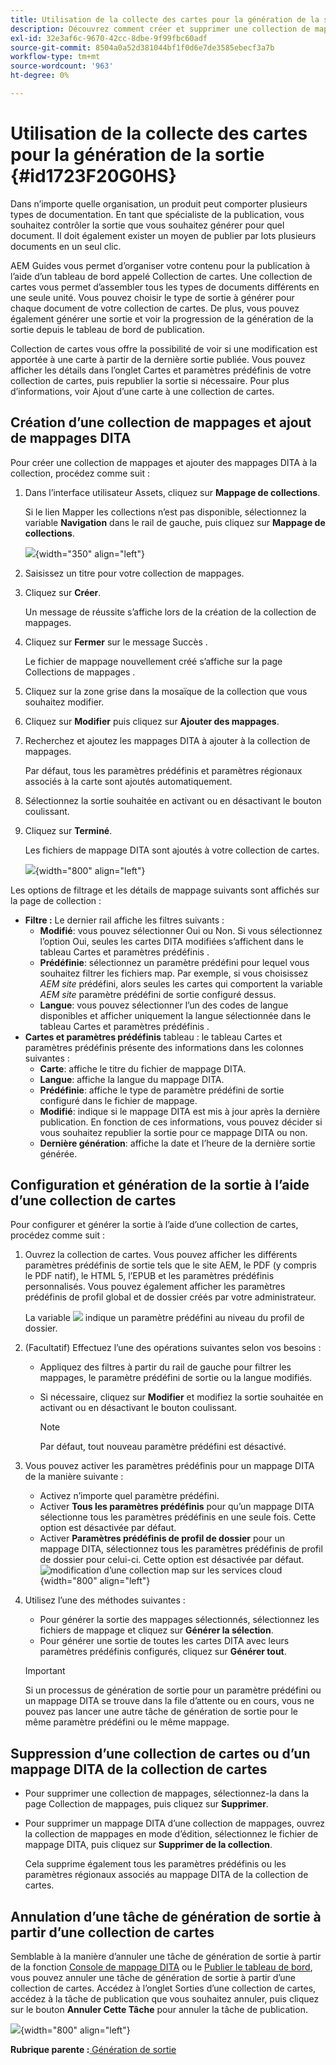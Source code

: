 ```yaml
---
title: Utilisation de la collecte des cartes pour la génération de la sortie
description: Découvrez comment créer et supprimer une collection de mappages et ajouter ou supprimer un mappage DITA. Configurez, générez et annulez une tâche de génération de sortie à partir d’une collection de mappages dans AEM Guides.
exl-id: 32e3af6c-9670-42cc-8dbe-9f99fbc60adf
source-git-commit: 8504a0a52d381044bf1f0d6e7de3585ebecf3a7b
workflow-type: tm+mt
source-wordcount: '963'
ht-degree: 0%

---
```


# Utilisation de la collecte des cartes pour la génération de la sortie {#id1723F20G0HS}

Dans n’importe quelle organisation, un produit peut comporter plusieurs types de documentation. En tant que spécialiste de la publication, vous souhaitez contrôler la sortie que vous souhaitez générer pour quel document. Il doit également exister un moyen de publier par lots plusieurs documents en un seul clic.

AEM Guides vous permet d’organiser votre contenu pour la publication à l’aide d’un tableau de bord appelé Collection de cartes. Une collection de cartes vous permet d’assembler tous les types de documents différents en une seule unité. Vous pouvez choisir le type de sortie à générer pour chaque document de votre collection de cartes. De plus, vous pouvez également générer une sortie et voir la progression de la génération de la sortie depuis le tableau de bord de publication.

Collection de cartes vous offre la possibilité de voir si une modification est apportée à une carte à partir de la dernière sortie publiée. Vous pouvez afficher les détails dans l’onglet Cartes et paramètres prédéfinis de votre collection de cartes, puis republier la sortie si nécessaire. Pour plus d’informations, voir Ajout d’une carte à une collection de cartes.

## Création d’une collection de mappages et ajout de mappages DITA

Pour créer une collection de mappages et ajouter des mappages DITA à la collection, procédez comme suit :

1. Dans l’interface utilisateur Assets, cliquez sur **Mappage de collections**.

   Si le lien Mapper les collections n’est pas disponible, sélectionnez la variable **Navigation** dans le rail de gauche, puis cliquez sur **Mappage de collections**.

   ![](images/access-map-collection-left-rail.png){width="350" align="left"}

1. Saisissez un titre pour votre collection de mappages.
1. Cliquez sur **Créer**.

   Un message de réussite s’affiche lors de la création de la collection de mappages.

1. Cliquez sur **Fermer** sur le message Succès .

   Le fichier de mappage nouvellement créé s’affiche sur la page Collections de mappages .

1. Cliquez sur la zone grise dans la mosaïque de la collection que vous souhaitez modifier.
1. Cliquez sur **Modifier** puis cliquez sur **Ajouter des mappages**.
1. Recherchez et ajoutez les mappages DITA à ajouter à la collection de mappages.

   Par défaut, tous les paramètres prédéfinis et paramètres régionaux associés à la carte sont ajoutés automatiquement.

1. Sélectionnez la sortie souhaitée en activant ou en désactivant le bouton coulissant.
1. Cliquez sur **Terminé**.

   Les fichiers de mappage DITA sont ajoutés à votre collection de cartes.

   ![](images/maps_presets_62_63.png){width="800" align="left"}

Les options de filtrage et les détails de mappage suivants sont affichés sur la page de collection :

- **Filtre :** Le dernier rail affiche les filtres suivants :
   - **Modifié**: vous pouvez sélectionner Oui ou Non. Si vous sélectionnez l’option Oui, seules les cartes DITA modifiées s’affichent dans le tableau Cartes et paramètres prédéfinis .
   - **Prédéfinie**: sélectionnez un paramètre prédéfini pour lequel vous souhaitez filtrer les fichiers map. Par exemple, si vous choisissez *AEM site* prédéfini, alors seules les cartes qui comportent la variable *AEM site* paramètre prédéfini de sortie configuré dessus.
   - **Langue**: vous pouvez sélectionner l’un des codes de langue disponibles et afficher uniquement la langue sélectionnée dans le tableau Cartes et paramètres prédéfinis .
- **Cartes et paramètres prédéfinis** tableau : le tableau Cartes et paramètres prédéfinis présente des informations dans les colonnes suivantes :
   - **Carte**: affiche le titre du fichier de mappage DITA.
   - **Langue**: affiche la langue du mappage DITA.
   - **Prédéfinie**: affiche le type de paramètre prédéfini de sortie configuré dans le fichier de mappage.
   - **Modifié**: indique si le mappage DITA est mis à jour après la dernière publication. En fonction de ces informations, vous pouvez décider si vous souhaitez republier la sortie pour ce mappage DITA ou non.
   - **Dernière génération**: affiche la date et l’heure de la dernière sortie générée.

## Configuration et génération de la sortie à l’aide d’une collection de cartes

Pour configurer et générer la sortie à l’aide d’une collection de cartes, procédez comme suit :

1. Ouvrez la collection de cartes. Vous pouvez afficher les différents paramètres prédéfinis de sortie tels que le site AEM, le PDF (y compris le PDF natif), le HTML 5, l’EPUB et les paramètres prédéfinis personnalisés. Vous pouvez également afficher les paramètres prédéfinis de profil global et de dossier créés par votre administrateur.

   La variable ![](images/global-preset-icon.svg) indique un paramètre prédéfini au niveau du profil de dossier.
1. \(Facultatif\) Effectuez l’une des opérations suivantes selon vos besoins :
   - Appliquez des filtres à partir du rail de gauche pour filtrer les mappages, le paramètre prédéfini de sortie ou la langue modifiés.
   - Si nécessaire, cliquez sur **Modifier** et modifiez la sortie souhaitée en activant ou en désactivant le bouton coulissant.



     >[!NOTE]
     >  
     > Par défaut, tout nouveau paramètre prédéfini est désactivé.

1. Vous pouvez activer les paramètres prédéfinis pour un mappage DITA de la manière suivante :

   - Activez n’importe quel paramètre prédéfini.
   - Activer **Tous les paramètres prédéfinis** pour qu’un mappage DITA sélectionne tous les paramètres prédéfinis en une seule fois. Cette option est désactivée par défaut.
   - Activer **Paramètres prédéfinis de profil de dossier** pour un mappage DITA, sélectionnez tous les paramètres prédéfinis de profil de dossier pour celui-ci. Cette option est désactivée par défaut.
     ![modification d’une collection map sur les services cloud](images/edit-map-collection-cs.png){width="800" align="left"}



1. Utilisez l’une des méthodes suivantes :

   - Pour générer la sortie des mappages sélectionnés, sélectionnez les fichiers de mappage et cliquez sur **Générer la sélection**.
   - Pour générer une sortie de toutes les cartes DITA avec leurs paramètres prédéfinis configurés, cliquez sur **Générer tout**.
   >[!IMPORTANT]
   >
   > Si un processus de génération de sortie pour un paramètre prédéfini ou un mappage DITA se trouve dans la file d’attente ou en cours, vous ne pouvez pas lancer une autre tâche de génération de sortie pour le même paramètre prédéfini ou le même mappage.


## Suppression d’une collection de cartes ou d’un mappage DITA de la collection de cartes

- Pour supprimer une collection de mappages, sélectionnez-la dans la page Collection de mappages, puis cliquez sur **Supprimer**.
- Pour supprimer un mappage DITA d’une collection de mappages, ouvrez la collection de mappages en mode d’édition, sélectionnez le fichier de mappage DITA, puis cliquez sur **Supprimer de la collection**.

  Cela supprime également tous les paramètres prédéfinis ou les paramètres régionaux associés au mappage DITA de la collection de cartes.


## Annulation d’une tâche de génération de sortie à partir d’une collection de cartes

Semblable à la manière d’annuler une tâche de génération de sortie à partir de la fonction [Console de mappage DITA](generate-output-for-a-dita-map.md#id2061H100T5Z) ou le [Publier le tableau de bord](generate-output-publish-dashboard.md#), vous pouvez annuler une tâche de génération de sortie à partir d’une collection de cartes. Accédez à l’onglet Sorties d’une collection de cartes, accédez à la tâche de publication que vous souhaitez annuler, puis cliquez sur le bouton **Annuler Cette Tâche** pour annuler la tâche de publication.

![](images/cancel-publish-task-map-collection.png){width="800" align="left"}

**Rubrique parente :**[ Génération de sortie](generate-output.md)

